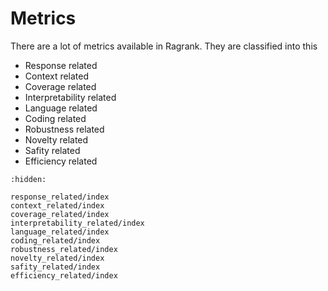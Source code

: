 # Metrics

There are a lot of metrics available in Ragrank. They are classified into this

- Response related
- Context related
- Coverage related
- Interpretability related
- Language related
- Coding related
- Robustness related
- Novelty related
- Safity related
- Efficiency related

```{toctree}
:hidden:

response_related/index
context_related/index
coverage_related/index
interpretability_related/index
language_related/index
coding_related/index
robustness_related/index
novelty_related/index
safity_related/index
efficiency_related/index
```